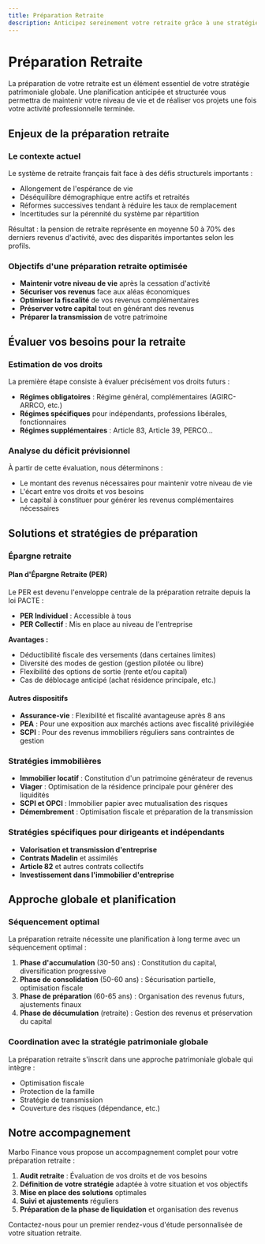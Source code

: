 ```yaml
---
title: Préparation Retraite
description: Anticipez sereinement votre retraite grâce à une stratégie patrimoniale sur mesure
---
```


# Préparation Retraite

La préparation de votre retraite est un élément essentiel de votre stratégie patrimoniale globale. Une planification anticipée et structurée vous permettra de maintenir votre niveau de vie et de réaliser vos projets une fois votre activité professionnelle terminée.

## Enjeux de la préparation retraite

### Le contexte actuel

Le système de retraite français fait face à des défis structurels importants :

- Allongement de l'espérance de vie
- Déséquilibre démographique entre actifs et retraités
- Réformes successives tendant à réduire les taux de remplacement
- Incertitudes sur la pérennité du système par répartition

Résultat : la pension de retraite représente en moyenne 50 à 70% des derniers revenus d'activité, avec des disparités importantes selon les profils.

### Objectifs d'une préparation retraite optimisée

- **Maintenir votre niveau de vie** après la cessation d'activité
- **Sécuriser vos revenus** face aux aléas économiques
- **Optimiser la fiscalité** de vos revenus complémentaires
- **Préserver votre capital** tout en générant des revenus
- **Préparer la transmission** de votre patrimoine

## Évaluer vos besoins pour la retraite

### Estimation de vos droits

La première étape consiste à évaluer précisément vos droits futurs :

- **Régimes obligatoires** : Régime général, complémentaires (AGIRC-ARRCO, etc.)
- **Régimes spécifiques** pour indépendants, professions libérales, fonctionnaires
- **Régimes supplémentaires** : Article 83, Article 39, PERCO...

### Analyse du déficit prévisionnel

À partir de cette évaluation, nous déterminons :

- Le montant des revenus nécessaires pour maintenir votre niveau de vie
- L'écart entre vos droits et vos besoins
- Le capital à constituer pour générer les revenus complémentaires nécessaires

## Solutions et stratégies de préparation

### Épargne retraite

#### Plan d'Épargne Retraite (PER)

Le PER est devenu l'enveloppe centrale de la préparation retraite depuis la loi PACTE :

- **PER Individuel** : Accessible à tous
- **PER Collectif** : Mis en place au niveau de l'entreprise

**Avantages :**
- Déductibilité fiscale des versements (dans certaines limites)
- Diversité des modes de gestion (gestion pilotée ou libre)
- Flexibilité des options de sortie (rente et/ou capital)
- Cas de déblocage anticipé (achat résidence principale, etc.)

#### Autres dispositifs

- **Assurance-vie** : Flexibilité et fiscalité avantageuse après 8 ans
- **PEA** : Pour une exposition aux marchés actions avec fiscalité privilégiée
- **SCPI** : Pour des revenus immobiliers réguliers sans contraintes de gestion

### Stratégies immobilières

- **Immobilier locatif** : Constitution d'un patrimoine générateur de revenus
- **Viager** : Optimisation de la résidence principale pour générer des liquidités
- **SCPI et OPCI** : Immobilier papier avec mutualisation des risques
- **Démembrement** : Optimisation fiscale et préparation de la transmission

### Stratégies spécifiques pour dirigeants et indépendants

- **Valorisation et transmission d'entreprise**
- **Contrats Madelin** et assimilés
- **Article 82** et autres contrats collectifs
- **Investissement dans l'immobilier d'entreprise**

## Approche globale et planification

### Séquencement optimal

La préparation retraite nécessite une planification à long terme avec un séquencement optimal :

1. **Phase d'accumulation** (30-50 ans) : Constitution du capital, diversification progressive
2. **Phase de consolidation** (50-60 ans) : Sécurisation partielle, optimisation fiscale
3. **Phase de préparation** (60-65 ans) : Organisation des revenus futurs, ajustements finaux
4. **Phase de décumulation** (retraite) : Gestion des revenus et préservation du capital

### Coordination avec la stratégie patrimoniale globale

La préparation retraite s'inscrit dans une approche patrimoniale globale qui intègre :
- Optimisation fiscale
- Protection de la famille
- Stratégie de transmission
- Couverture des risques (dépendance, etc.)

## Notre accompagnement

Marbo Finance vous propose un accompagnement complet pour votre préparation retraite :

1. **Audit retraite** : Évaluation de vos droits et de vos besoins
2. **Définition de votre stratégie** adaptée à votre situation et vos objectifs
3. **Mise en place des solutions** optimales
4. **Suivi et ajustements** réguliers
5. **Préparation de la phase de liquidation** et organisation des revenus

Contactez-nous pour un premier rendez-vous d'étude personnalisée de votre situation retraite.